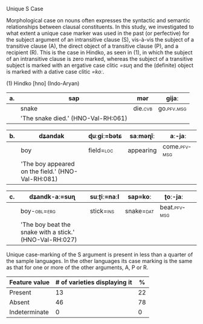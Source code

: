Unique S Case

Morphological case on nouns often expresses the syntactic and semantic
relationships between clausal constituents. In this study, we
investigated to what extent a unique case marker was used in the past
(or perfective) for the subject argument of an intransitive clause (S),
vis-à-vis the subject of a transitive clause (A), the direct object of a
transitive clause (P), and a recipient (R). This is the case in Hindko,
as seen in ‎(1), in which the subject of an intransitive clause is zero
marked, whereas the subject of a transitive subject is marked with an
ergative case clitic *=suɳ* and the (definite) object is marked with a
dative case clitic *=koː*.

(1) Hindko \[hno\] (Indo-Aryan)

| a\. | sap                                | mər                                    | ɡijaː                                     |
|-----|------------------------------------|----------------------------------------|-------------------------------------------|
|     | snake                              | die.<span class="smallcaps">cvb</span> | go.<span class="smallcaps">pfv.msg</span> |
|     | 'The snake died.' (HNO-Val-RH:061) |                                        |                                           |

| b\. | dʑandak                                           | ɖuːɡiː=bətɕ                              | saːməɳĩː  | aː-jaː                                      |
|-----|---------------------------------------------------|------------------------------------------|-----------|---------------------------------------------|
|     | boy                                               | field=<span class="smallcaps">loc</span> | appearing | come.<span class="smallcaps">pfv-msg</span> |
|     | 'The boy appeared on the field.' (HNO-Val-RH:081) |                                          |           |                                             |

| c\. | dʑandk-aː=suɳ                                                             | suːʈiː=naːl                              | sap=koː                                  | ʈoː-jaː                                     |     |
|-----|---------------------------------------------------------------------------|------------------------------------------|------------------------------------------|---------------------------------------------|-----|
|     | boy-<span class="smallcaps">obl</span>=<span class="smallcaps">erg</span> | stick=<span class="smallcaps">ins</span> | snake=<span class="smallcaps">dat</span> | beat.<span class="smallcaps">pfv-msg</span> |     |
|     | 'The boy beat the snake with a stick.' (HNO-Val-RH:027)                   |                                          |                                          |                                             |     |

Unique case-marking of the S argument is present in less than a quarter
of the sample languages. In the other languages its case marking is the
same as that for one or more of the other arguments, A, P or R.

| Feature value | \# of varieties displaying it | \%  |
|---------------|-------------------------------|-----|
| Present       | 13                            | 22  |
| Absent        | 46                            | 78  |
| Indeterminate | 0                             | 0   |
